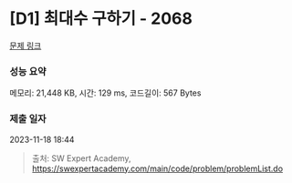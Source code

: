 # [D1] 최대수 구하기 - 2068 

[문제 링크](https://swexpertacademy.com/main/code/problem/problemDetail.do?contestProbId=AV5QQhbqA4QDFAUq) 

### 성능 요약

메모리: 21,448 KB, 시간: 129 ms, 코드길이: 567 Bytes

### 제출 일자

2023-11-18 18:44



> 출처: SW Expert Academy, https://swexpertacademy.com/main/code/problem/problemList.do